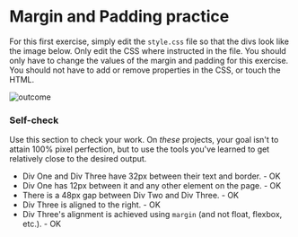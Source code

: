 # Margin and Padding practice

For this first exercise, simply edit the `style.css` file so that the divs look like the image below. Only edit the CSS where instructed in the file. You should only have to change the values of the margin and padding for this exercise. You should not have to add or remove properties in the CSS, or touch the HTML.

![outcome](./desired-outcome.png)

### Self-check

Use this section to check your work. On _these_ projects, your goal isn't to attain 100% pixel perfection, but to use the tools you've learned to get relatively close to the desired output.

- Div One and Div Three have 32px between their text and border. - OK
- Div One has 12px between it and any other element on the page. - OK
- There is a 48px gap between Div Two and Div Three. - OK
- Div Three is aligned to the right. - OK
- Div Three's alignment is achieved using `margin` (and not float, flexbox, etc.). - OK
